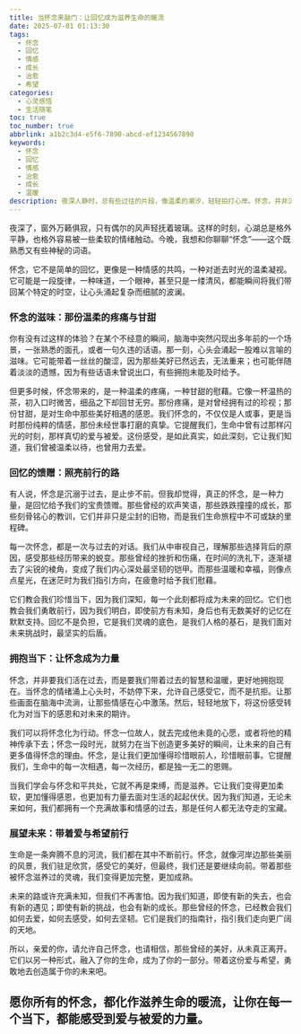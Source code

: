 ```yaml
---
title: 当怀念来敲门：让回忆成为滋养生命的暖流
date: 2025-07-01 01:13:30
tags:
  - 怀念
  - 回忆
  - 情感
  - 成长
  - 治愈
  - 希望
categories:
  - 心灵感悟
  - 生活随笔
toc: true
toc_number: true
abbrlink: a1b2c3d4-e5f6-7890-abcd-ef1234567890
keywords:
  - 怀念
  - 回忆
  - 情感
  - 治愈
  - 成长
  - 温暖
description: 夜深人静时，总有些过往的片段，像温柔的潮汐，轻轻拍打心岸。怀念，并非沉溺于过去，而是一场与时光的深情对话。它教会我们如何从失去中汲取力量，从美好中感受温暖，最终，让那些曾经的印记，化作滋养我们前行的不竭动力。
---
```


夜深了，窗外万籁俱寂，只有偶尔的风声轻抚着玻璃。这样的时刻，心湖总是格外平静，也格外容易被一些柔软的情绪触动。今晚，我想和你聊聊“怀念”——这个既熟悉又有些神秘的词语。

怀念，它不是简单的回忆，更像是一种情感的共鸣，一种对逝去时光的温柔凝视。它可能是一段旋律，一种味道，一个眼神，甚至只是一缕清风，都能瞬间将我们带回某个特定的时空，让心头涌起复杂而细腻的波澜。

### 怀念的滋味：那份温柔的疼痛与甘甜

你有没有过这样的体验？在某个不经意的瞬间，脑海中突然闪现出多年前的一个场景，一张熟悉的面孔，或者一句久违的话语。那一刻，心头会涌起一股难以言喻的滋味。它可能带着一丝丝的酸涩，因为那些美好已然远去，无法重来；也可能伴随着淡淡的遗憾，因为有些话语未曾说出口，有些拥抱未能及时给予。

但更多时候，怀念带来的，是一种温柔的疼痛，一种甘甜的慰藉。它像一杯温热的茶，初入口时微苦，细品之下却回甘无穷。那份疼痛，是对曾经拥有过的珍视；那份甘甜，是对生命中那些美好相遇的感恩。我们怀念的，不仅仅是人或事，更是当时那份纯粹的情感，那份未经世事打磨的真挚。它提醒我们，生命中曾有过那样闪光的时刻，那样真切的爱与被爱。这份感受，是如此真实，如此深刻，它让我们知道，我们曾被温柔以待，也曾用力去爱。

### 回忆的馈赠：照亮前行的路

有人说，怀念是沉溺于过去，是止步不前。但我却觉得，真正的怀念，是一种力量，是回忆给予我们的宝贵馈赠。那些曾经的欢声笑语，那些跌跌撞撞的成长，那些刻骨铭心的教训，它们并非只是尘封的旧物，而是我们生命旅程中不可或缺的里程碑。

每一次怀念，都是一次与过去的对话。我们从中审视自己，理解那些选择背后的原因，感受那些经历带来的蜕变。那些曾经的挫折和伤痛，在时间的洗礼下，逐渐褪去了尖锐的棱角，变成了我们内心深处最坚韧的铠甲。而那些温暖和幸福，则像点点星光，在迷茫时为我们指引方向，在疲惫时给予我们慰藉。

它们教会我们珍惜当下，因为我们深知，每一个此刻都将成为未来的回忆。它们也教会我们勇敢前行，因为我们明白，即使前方有未知，身后也有无数美好的记忆在默默支持。回忆不是负担，它是我们灵魂的底色，是我们人格的基石，是我们面对未来挑战时，最坚实的后盾。

### 拥抱当下：让怀念成为力量

怀念，并非要我们活在过去，而是要我们带着过去的智慧和温暖，更好地拥抱现在。当怀念的情绪涌上心头时，不妨停下来，允许自己感受它，而不是抗拒。让那些画面在脑海中流淌，让那些情感在心中激荡。然后，轻轻地放下，将这份感受转化为对当下的感恩和对未来的期许。

我们可以将怀念化为行动。怀念一位故人，就去完成他未竟的心愿，或者将他的精神传承下去；怀念一段时光，就努力在当下创造更多美好的瞬间，让未来的自己有更多值得怀念的理由。怀念，是让我们更加懂得珍惜眼前人，珍惜眼前事。它提醒我们，生命中的每一次相遇，每一次经历，都是独一无二的恩赐。

当我们学会与怀念和平共处，它就不再是束缚，而是滋养。它让我们变得更加柔软，更加懂得感恩，也更加有力量去面对生活的起起伏伏。因为我们知道，无论未来如何，我们都拥有一个充满故事和情感的过去，那是任何人都无法夺走的宝藏。

### 展望未来：带着爱与希望前行

生命是一条奔腾不息的河流，我们都在其中不断前行。怀念，就像河岸边那些美丽的风景，我们驻足欣赏，感受它的美好，但最终，我们还是要继续向前。带着那些被怀念滋养过的灵魂，我们变得更加完整，更加成熟。

未来的路或许充满未知，但我们不再害怕。因为我们知道，即使有新的失去，也会有新的遇见；即使有新的挑战，也会有新的成长。那些曾经的怀念，已经教会我们如何去爱，如何去感受，如何去坚韧。它们是我们的指南针，指引我们走向更广阔的天地。

所以，亲爱的你，请允许自己怀念，也请相信，那些曾经的美好，从未真正离开。它们以另一种形式，融入了你的生命，成为了你的一部分。带着这份爱与希望，勇敢地去创造属于你的未来吧。

愿你所有的怀念，都化作滋养生命的暖流，让你在每一个当下，都能感受到爱与被爱的力量。
---